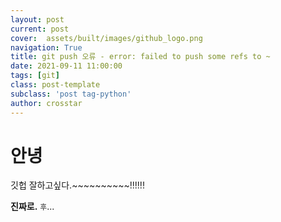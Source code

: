 ```yaml
---
layout: post
current: post
cover:  assets/built/images/github_logo.png
navigation: True
title: git push 오류 - error: failed to push some refs to ~
date: 2021-09-11 11:00:00
tags: [git]
class: post-template
subclass: 'post tag-python'
author: crosstar
---
```



# 안녕
깃헙 잘하고싶다.~~~~~~~~~~!!!!!!

**진짜로.**
`후`...
